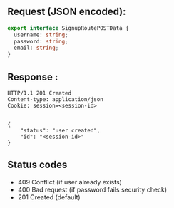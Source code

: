 ## Request (JSON encoded):
```ts
export interface SignupRoutePOSTData {
  username: string;
  password: string;
  email: string;
}
```

## Response :
```http
HTTP/1.1 201 Created
Content-type: application/json
Cookie: session=<session-id>


{ 
	"status": "user created",
	"id": "<session-id>" 
}

```

## Status codes
- 409 Conflict (if user already exists)
- 400 Bad request (if password fails security check)
- 201 Created (default)